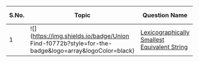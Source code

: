 S.No. | Topic | Question Name | Logic Used | Solution | Status |
------|---------------|------------|-------|------|------|
1 | ![](https://img.shields.io/badge/Union Find-f0772b?style=for-the-badge&logo=array&logoColor=black) | [Lexicographically Smallest Equivalent String](https://leetcode.com/problems/lexicographically-smallest-equivalent-string/description/) | Union Find, Grouping | [Solution](https://github.com/himanshugupta09/LEETCODE_SOLUTIONS/blob/main/Union%20Find/lexicographically-smallest-equivalent-string.cpp) | ✅ |
